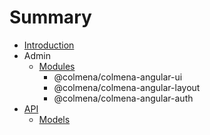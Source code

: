 # Summary

* [Introduction](README.md)
* Admin
    * [Modules](modules.md)
        * @colmena\/colmena-angular-ui
        * @colmena\/colmena-angular-layout
        * @colmena\/colmena-angular-auth
* [API](api.md)
    * [Models](models.md)

